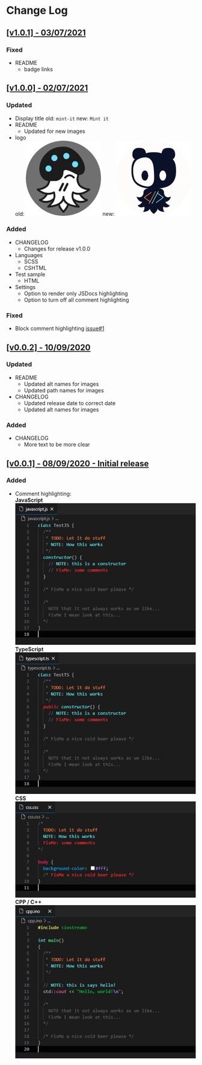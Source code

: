 # Change Log

## [[v1.0.1] - 03/07/2021](https://github.com/squeeble-ink/vscode.mint-it/releases/tag/v1.0.1)

### Fixed

- README
  - badge links

## [[v1.0.0] - 02/07/2021](https://github.com/squeeble-ink/vscode.mint-it/releases/tag/v1.0.0)

### Updated

- Display title
  old: `mint-it` new: `Mint it`
- README
  - Updated for new images
- logo  
  old: <img alt="logo-v0.0.2" src="./assets/logo-002.png" width="200"> new: <img alt="logo-v1.0.0" src="./assets/logo.png" width="200">

### Added

- CHANGELOG
  - Changes for release v1.0.0
- Languages
  - SCSS
  - CSHTML
- Test sample
  - HTML
- Settings
  - Option to render only JSDocs highlighting
  - Option to turn off all comment highlighting

### Fixed

- Block comment highlighting [issue#1](https://github.com/squeeble-ink/vscode.mint-it/issues/1)

## [[v0.0.2] - 10/09/2020](https://github.com/squeeble-ink/vscode.mint-it/releases/tag/v0.0.2)

### Updated

- README
  - Updated alt names for images
  - Updated path names for images
- CHANGELOG
  - Updated release date to correct date
  - Updated alt names for images

### Added

- CHANGELOG
  - More text to be more clear

## [[v0.0.1] - 08/09/2020 - Initial release](https://github.com/squeeble-ink/vscode.mint-it/releases/tag/v0.0.1)

### Added

- Comment highlighting:  
  **JavaScript**  
  ![mint-it-js](./assets/mint-it-js-001.png)  
  **TypeScript**  
  ![mint-it-ts](./assets/mint-it-ts-001.png)  
  **CSS**  
  ![mint-it-css](./assets/mint-it-css-001.png)  
  **CPP / C++**  
  ![mint-it-cpp](./assets/mint-it-cpp-001.png)
